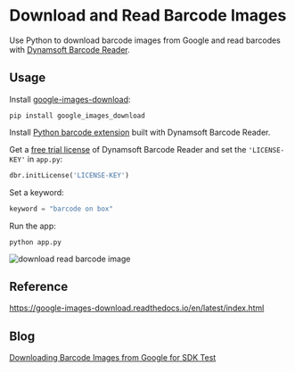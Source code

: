 # Download and Read Barcode Images
Use Python to download barcode images from Google and read barcodes with [Dynamsoft Barcode Reader](https://www.dynamsoft.com/Products/Dynamic-Barcode-Reader.aspx).

## Usage
Install [google-images-download](https://github.com/hardikvasa/google-images-download):

```
pip install google_images_download
```

Install [Python barcode extension](https://github.com/dynamsoft-dbr/python) built with Dynamsoft Barcode Reader.

Get a [free trial license](https://www.dynamsoft.com/CustomerPortal/Portal/Triallicense.aspx) of Dynamsoft Barcode Reader and set the `'LICENSE-KEY'` in ``app.py``:

```python
dbr.initLicense('LICENSE-KEY')
```

Set a keyword:

```python
keyword = "barcode on box"
```

Run the app:

```
python app.py
```

![download read barcode image](https://www.codepool.biz/wp-content/uploads/2019/09/download-read-barcode-image.png)

## Reference
https://google-images-download.readthedocs.io/en/latest/index.html

## Blog
[Downloading Barcode Images from Google for SDK Test](https://www.codepool.biz/download-read-google-barcode-images.html)
